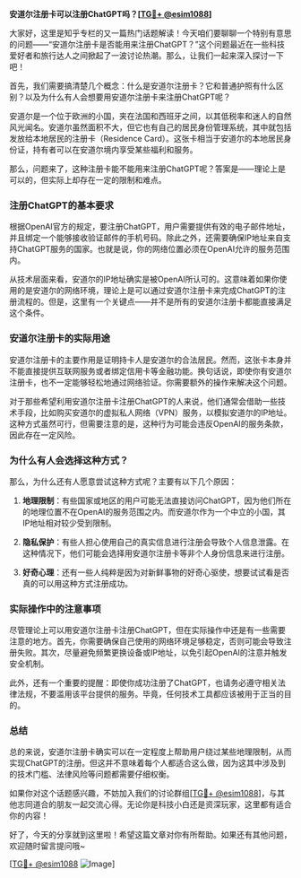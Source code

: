 **安道尔注册卡可以注册ChatGPT吗？[[TG💪+ @esim1088](https://t.me/s/esim1088)]**

大家好，这里是知乎专栏的又一篇热门话题解读！今天咱们要聊聊一个特别有意思的问题——“安道尔注册卡是否能用来注册ChatGPT？”这个问题最近在一些科技爱好者和旅行达人之间掀起了一波讨论热潮。那么，让我们一起来深入探讨一下吧！

首先，我们需要搞清楚几个概念：什么是安道尔注册卡？它和普通护照有什么区别？以及为什么有人会想要用安道尔注册卡来注册ChatGPT呢？

安道尔是一个位于欧洲的小国，夹在法国和西班牙之间，以其低税率和迷人的自然风光闻名。安道尔虽然面积不大，但它也有自己的居民身份管理系统，其中就包括发放给本地居民的注册卡（Residence Card）。这张卡相当于安道尔的本地居民身份证，持有者可以在安道尔境内享受某些福利和服务。

那么，问题来了，这种注册卡能不能用来注册ChatGPT呢？答案是——理论上是可以的，但实际上却存在一定的限制和难点。

### 注册ChatGPT的基本要求

根据OpenAI官方的规定，要注册ChatGPT，用户需要提供有效的电子邮件地址，并且绑定一个能够接收验证邮件的手机号码。除此之外，还需要确保IP地址来自支持ChatGPT服务的国家。也就是说，你的网络位置必须在OpenAI允许的服务范围内。

从技术层面来看，安道尔的IP地址确实是被OpenAI所认可的。这意味着如果你使用的是安道尔的网络环境，理论上是可以通过安道尔注册卡来完成ChatGPT的注册流程的。但是，这里有一个关键点——并不是所有的安道尔注册卡都能直接满足这个条件。

### 安道尔注册卡的实际用途

安道尔注册卡的主要作用是证明持卡人是安道尔的合法居民。然而，这张卡本身并不能直接提供互联网服务或者绑定信用卡等金融功能。换句话说，即使你有安道尔注册卡，也不一定能够轻松地通过网络验证。你需要额外的操作来解决这个问题。

对于那些希望利用安道尔注册卡注册ChatGPT的人来说，他们通常会借助一些技术手段，比如购买安道尔的虚拟私人网络（VPN）服务，以模拟安道尔的IP地址。这种方式虽然可行，但需要注意的是，这种行为可能会违反OpenAI的服务条款，因此存在一定风险。

### 为什么有人会选择这种方式？

那么，为什么还有人愿意尝试这种方式呢？主要有以下几个原因：

1. **地理限制**：有些国家或地区的用户可能无法直接访问ChatGPT，因为他们所在的地理位置不在OpenAI的服务范围之内。而安道尔作为一个中立的小国，其IP地址相对较少受到限制。
   
2. **隐私保护**：有些人担心使用自己的真实信息进行注册会导致个人信息泄露。在这种情况下，他们可能会选择用安道尔注册卡等非个人身份信息来进行注册。

3. **好奇心理**：还有一些人纯粹是因为对新鲜事物的好奇心驱使，想要试试看是否真的可以用这种方式注册成功。

### 实际操作中的注意事项

尽管理论上可以用安道尔注册卡注册ChatGPT，但在实际操作中还是有一些需要注意的地方。首先，你需要确保自己使用的网络环境足够稳定，否则可能会导致注册失败。其次，尽量避免频繁更换设备或IP地址，以免引起OpenAI的注意并触发安全机制。

此外，还有一个重要的提醒：即使你成功注册了ChatGPT，也请务必遵守相关法律法规，不要滥用该平台提供的服务。毕竟，任何技术工具都应该被用于正当的目的。

### 总结

总的来说，安道尔注册卡确实可以在一定程度上帮助用户绕过某些地理限制，从而实现ChatGPT的注册。但这并不意味着每个人都适合这么做，因为这其中涉及到的技术门槛、法律风险等问题都需要仔细权衡。

如果你对这个话题感兴趣，不妨加入我们的讨论群组[[TG💪+ @esim1088](https://t.me/s/esim1088)]，与其他志同道合的朋友一起交流心得。无论你是科技小白还是资深玩家，这里都有适合你的内容！

好了，今天的分享就到这里啦！希望这篇文章对你有所帮助。如果还有其他问题，欢迎随时留言提问哦~

[[TG💪+ @esim1088](https://t.me/s/esim1088) ![Image](https://i.postimg.cc/4NQfJmqS/Snipaste-2025-05-13-00-14-12.png)]